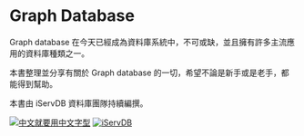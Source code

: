 # Graph Database

Graph database 在今天已經成為資料庫系統中，不可或缺，並且擁有許多主流應用的資料庫種類之一。

本書整理並分享有關於 Graph database 的一切，希望不論是新手或是老手，都能得到幫助。

本書由 iServDB 資料庫團隊持續編撰。

[![中文就要用中文字型](https://img.shields.io/badge/Noto%20CJK-GitBook%20Plugin-brightgreen.svg)](https://plugins.gitbook.com/plugin/notocjk)
[![iServDB](https://img.shields.io/badge/Unlock%20your%20data-iServDB-orange.svg)](https://iServDB.github.io)

